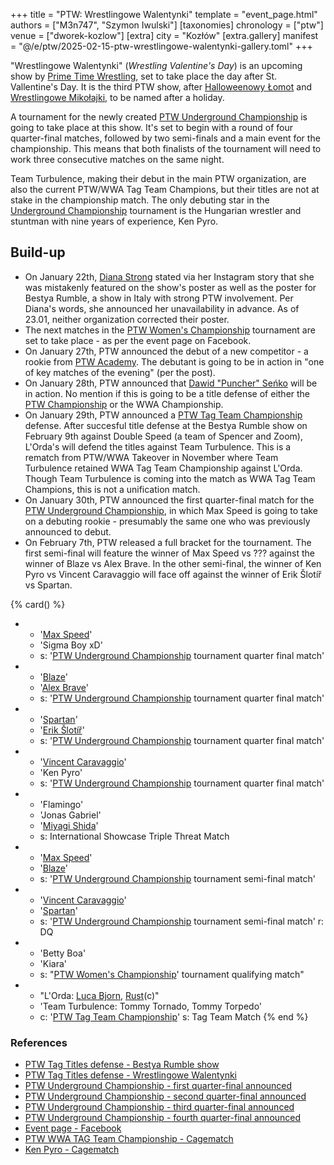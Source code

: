 +++
title = "PTW: Wrestlingowe Walentynki"
template = "event_page.html"
authors = ["M3n747", "Szymon Iwulski"]
[taxonomies]
chronology = ["ptw"]
venue = ["dworek-kozlow"]
[extra]
city = "Kozłów"
[extra.gallery]
manifest = "@/e/ptw/2025-02-15-ptw-wrestlingowe-walentynki-gallery.toml"
+++

"Wrestlingowe Walentynki" (_Wrestling Valentine's Day_) is an upcoming show by [Prime Time Wrestling](@/o/ptw.md), set to take place the day after St. Vallentine's Day. It is the third PTW show, after [Halloweenowy Łomot](@/e/ptw/2024-10-19-ptw-underground-23.md) and [Wrestlingowe Mikołajki](@/e/ptw/2024-12-07-ptw-underground-25.md), to be named after a holiday.

A tournament for the newly created [PTW Underground Championship](@/c/ptw-underground-championship.md) is going to take place at this show. It's set to begin with a round of four quarter-final matches, followed by two semi-finals and a main event for the championship. This means that both finalists of the tournament will need to work three consecutive matches on the same night.

Team Turbulence, making their debut in the main PTW organization, are also the current PTW/WWA Tag Team Champions, but their titles are not at stake in the championship match.
The only debuting star in the [Underground Championship](@/c/ptw-underground-championship.md) tournament is the Hungarian wrestler and stuntman with nine years of experience, Ken Pyro.

## Build-up

* On January 22th, [Diana Strong](@/w/diana-strong.md) stated via her Instagram story that she was mistakenly featured on the show's poster as well as the poster for Bestya Rumble, a show in Italy with strong PTW involvement. Per Diana's words, she announced her unavailability in advance. As of 23.01, neither organization corrected their poster.
* The next matches in the [PTW Women's Championship](@/c/ptw-womens-championship.md) tournament are set to take place - as per the event page on Facebook.
* On January 27th, PTW announced the debut of a new competitor - a rookie from [PTW Academy](@/o/ptw-academy.md). The debutant is going to be in action in "one of key matches of the evening" (per the post).
* On January 28th, PTW announced that [Dawid "Puncher" Seńko](@/w/puncher.md) will be in action. No mention if this is going to be a title defense of either the [PTW Championship](@/c/ptw-championship.md) or the WWA Championship.
* On January 29th, PTW announced a [PTW Tag Team Championship](@/c/ptw-tag-team-championship.md) defense. After succesful title defense at the Bestya Rumble show on February 9th against Double Speed (a team of Spencer and Zoom), L'Orda's will defend the titles against Team Turbulence. This is a rematch from PTW/WWA Takeover in November where Team Turbulence retained WWA Tag Team Championship against L'Orda. Though Team Turbulence is coming into the match as WWA Tag Team Champions, this is not a unification match.
* On January 30th, PTW announced the first quarter-final match for the [PTW Underground Championship](@/c/ptw-underground-championship.md), in which Max Speed is going to take on a debuting rookie - presumably the same one who was previously announced to debut.
* On February 7th, PTW released a full bracket for the tournament. The first semi-final will feature the winner of Max Speed vs ??? against the winner of Blaze vs Alex Brave. In the other semi-final, the winner of Ken Pyro vs Vincent Caravaggio will face off against the winner of Erik Šlotíř vs Spartan.

{% card() %}
- - '[Max Speed](@/w/max-speed.md)'
  - 'Sigma Boy xD'
  - s: '[PTW Underground Championship](@/c/ptw-underground-championship.md) tournament quarter final match'
- - '[Blaze](@/w/blaze.md)'
  - '[Alex Brave](@/w/alex-brave.md)'
  - s: '[PTW Underground Championship](@/c/ptw-underground-championship.md) tournament quarter final match'
- - '[Spartan](@/w/spartan.md)'
  - '[Erik Šlotíř](@/w/erik-slotir.md)'
  - s: '[PTW Underground Championship](@/c/ptw-underground-championship.md) tournament quarter final match'
- - '[Vincent Caravaggio](@/w/vincent-caravaggio.md)'
  - 'Ken Pyro'
  - s: '[PTW Underground Championship](@/c/ptw-underground-championship.md) tournament quarter final match'
- - 'Flamingo'
  - 'Jonas Gabriel'
  - '[Miyagi Shida](@/w/miyagi-shida.md)'
  - s: International Showcase Triple Threat Match
- - '[Max Speed](@/w/max-speed.md)'
  - '[Blaze](@/w/blaze.md)'
  - s: '[PTW Underground Championship](@/c/ptw-underground-championship.md) tournament semi-final match'
- - '[Vincent Caravaggio](@/w/vincent-caravaggio.md)'
  - '[Spartan](@/w/spartan.md)'
  - s: '[PTW Underground Championship](@/c/ptw-underground-championship.md) tournament semi-final match'
    r: DQ
- - 'Betty Boa'
  - 'Kiara'
  - s: "[PTW Women's Championship](@/c/ptw-womens-championship.md)' tournament qualifying match"
- - "L'Orda: [Luca Bjorn](@/w/luca-bjorn.md), [Rust](@/w/rust.md)(c)"
  - 'Team Turbulence: Tommy Tornado, Tommy Torpedo'
  - c: '[PTW Tag Team Championship](@/c/ptw-tag-team-championship.md)'
    s: Tag Team Match
{% end %}

### References

* [PTW Tag Titles defense - Bestya Rumble show](https://www.instagram.com/p/DFLfyIjteNQ/_)
* [PTW Tag Titles defense - Wrestlingowe Walentynki](https://www.facebook.com/photo/?fbid=659585686394077&set=pb.100070279538143.-2207520000)
* [PTW Underground Championship - first quarter-final announced](https://www.facebook.com/PrimeTimeWrestlingPL/posts/pfbid024WCNZgW3HaWL3nbKhqS7joP6HitFMnNGQee4QCwzNdB6NpPnhFDKtvYgSFtukcoNl)
* [PTW Underground Championship - second quarter-final announced](https://www.facebook.com/photo/?fbid=660822582937054&set=a.136592408693410)
* [PTW Underground Championship - third quarter-final announced](https://www.facebook.com/photo?fbid=662972726055373&set=a.136592408693410)
* [PTW Underground Championship - fourth quarter-final announced](https://www.facebook.com/photo/?fbid=663657269320252&set=a.136592408693410)
* [Event page - Facebook](https://www.facebook.com/events/494413280349578/?acontext=%7B%22event_action_history%22%3A[]%7D)
* [PTW WWA TAG Team Championship - Cagematch](https://www.cagematch.net/?id=5&nr=6593_)
* [Ken Pyro - Cagematch](https://www.cagematch.net/?id=2&nr=24006)

